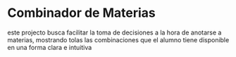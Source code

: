 # Combinador de Materias

este projecto busca facilitar la toma de decisiones a la hora de anotarse a materias, mostrando tolas las combinaciones que el alumno tiene disponible en una forma clara e intuitiva
